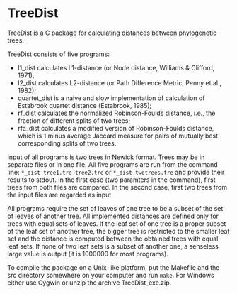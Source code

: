 # TreeDist
TreeDist is a C package for calculating distances between phylogenetic trees.

TreeDist consists of five programs:
 * l1_dist calculates L1-distance (or Node distance, Williams & Clifford, 1971);
 * l2_dist calculates L2-distance (or Path Difference Metric, Penny et al., 1982);
 * quartet_dist is a naive and slow implementation of calculation of Estabrook quartet distance (Estabrook, 1985);
 * rf_dist calculates the normalized Robinson-Foulds distance, i.e., the fraction of different splits of two trees;
 * rfa_dist calculates a modified version of Robinson-Foulds distance, which is 1 minus average Jaccard measure for pairs of mutually best corresponding splits of two trees.

Input of all programs is two trees in Newick format. Trees may be in separate files or in one file.
All five programs are run from the command line:
`*_dist tree1.tre tree2.tre`
or
`*_dist twotrees.tre`
and provide their results to stdout. In the first case (two paramters in the command), first trees from both files are compared. In the second case, first two trees from the input files are regarded as input.

All programs require the set of leaves of one tree to be a subset of the set of leaves of another tree. All implemented distances are defined only for trees with equal sets of leaves. If the leaf set of one tree is a proper subset of the leaf set of another tree, the bigger tree is restricted to the smaller leaf set and the distance is computed between the obtained trees with equal leaf sets. If none of two leaf sets is a subset of another one, a senseless large value is output (it is 1000000 for most programs).

To compile the package on a Unix-like platform, put the Makefile and the src directory somewhere on your computer and run `make`. 
For Windows either use Cygwin or unzip the archive TreeDist_exe.zip.
